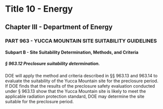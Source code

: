 
# Title 10 - Energy
## Chapter III - Department of Energy
### PART 963 - YUCCA MOUNTAIN SITE SUITABILITY GUIDELINES
#### Subpart B - Site Suitability Determination, Methods, and Criteria
##### § 963.12 Preclosure suitability determination.

DOE will apply the method and criteria described in §§ 963.13 and 963.14 to evaluate the suitability of the Yucca Mountain site for the preclosure period. If DOE finds that the results of the preclosure safety evaluation conducted under § 963.13 show that the Yucca Mountain site is likely to meet the applicable radiation protection standard, DOE may determine the site suitable for the preclosure period.
